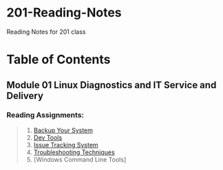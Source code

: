 # 201-Reading-Notes
Reading Notes for 201 class

# Table of Contents

## Module 01 Linux Diagnostics and IT Service and Delivery

### Reading Assignments:
> 1. [Backup Your System](https://github.com/Wrbaur/201-Reading-Notes/wiki/Class-01-Reading-notes)
> 2. [Dev Tools](https://github.com/Wrbaur/201-Reading-Notes/wiki/Class-02-Reading-Notes)
> 3. [Issue Tracking System](https://github.com/Wrbaur/201-Reading-Notes/wiki/Class-03-Reading-Notes)
> 4. [Troubleshooting Techniques](https://github.com/Wrbaur/201-Reading-Notes/wiki/Class-04-Reading-Notes)
> 5. [Windows Command Line Tools]
